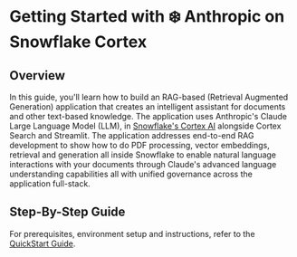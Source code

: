 # Getting Started with ❄️ Anthropic on Snowflake Cortex

## Overview
In this guide, you'll learn how to build an RAG-based (Retrieval Augmented Generation)  application that creates an intelligent assistant for documents and other text-based knowledge. The application uses Anthropic's Claude Large Language Model (LLM),  in [Snowflake's Cortex AI](https://www.snowflake.com/en/data-cloud/cortex/) alongside Cortex Search and Streamlit. The application addresses end-to-end RAG development to show how to do PDF processing, vector embeddings, retrieval and generation all inside Snowflake to enable natural language interactions with your documents through Claude's advanced language understanding capabilities all with unified governance across the application full-stack.

## Step-By-Step Guide  
For prerequisites, environment setup and instructions, refer to the [QuickStart Guide](https://quickstarts.snowflake.com/guide/getting_started_with_anthropic_on_snowflake_cortex/index.html]).
